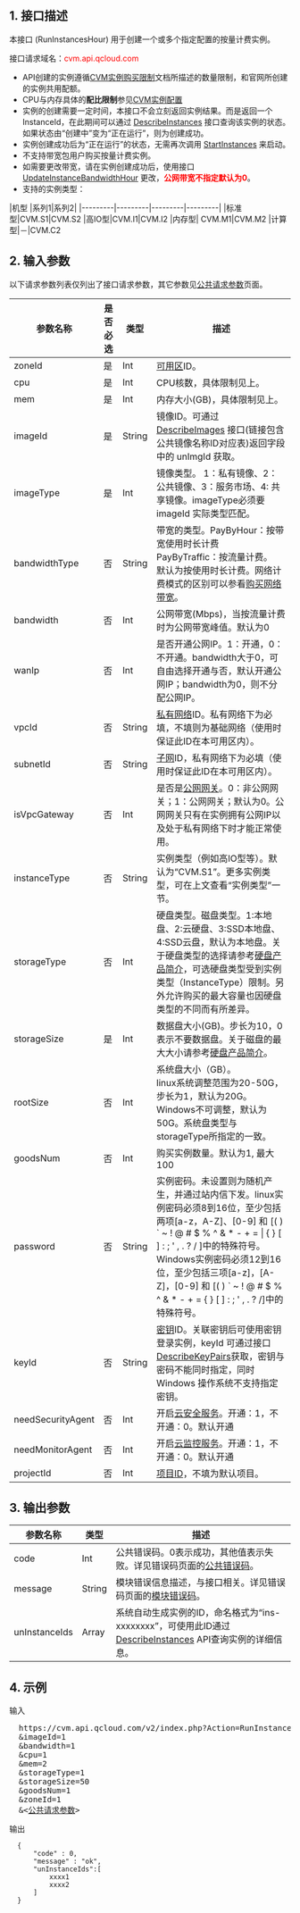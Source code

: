 ## 1. 接口描述
 
本接口 (RunInstancesHour) 用于创建一个或多个指定配置的按量计费实例。

接口请求域名：<font style="color:red">cvm.api.qcloud.com</font>

* API创建的实例遵循[CVM实例购买限制](https://www.qcloud.com/doc/product/213/CVM%E5%AE%9E%E4%BE%8B%E8%B4%AD%E4%B9%B0%E9%99%90%E5%88%B6)文档所描述的数量限制，和官网所创建的实例共用配额。
* CPU与内存具体的**配比限制**参见[CVM实例配置](https://www.qcloud.com/doc/product/213/CVM%E5%AE%9E%E4%BE%8B%E9%85%8D%E7%BD%AE)
* 实例的创建需要一定时间，本接口不会立刻返回实例结果。而是返回一个InstanceId，在此期间可以通过 [DescribeInstances]() 接口查询该实例的状态。如果状态由“创建中”变为“正在运行”，则为创建成功。 
* 实例创建成功后为“正在运行”的状态，无需再次调用 [StartInstances]() 来启动。
* 不支持带宽包用户购买按量计费实例。
* 如需要更改带宽，请在实例创建成功后，使用接口 [UpdateInstanceBandwidthHour](https://www.qcloud.com/doc/api/229/1345) 更改，<font style="color:red">**公网带宽不指定默认为0**</font>。
* 支持的实例类型：

|机型	|系列1|系列2|
|---------|---------|---------|---------|
|标准型|CVM.S1|CVM.S2
|高IO型|CVM.I1|CVM.I2
|内存型|	CVM.M1|CVM.M2
|计算型|－|CVM.C2 

## 2. 输入参数

以下请求参数列表仅列出了接口请求参数，其它参数见[公共请求参数](https://www.qcloud.com/doc/api/229/1230)页面。

| 参数名称 | 是否必选  | 类型 | 描述 |
|---------|---------|---------|---------|
| zoneId| 是| Int|[可用区](https://www.qcloud.com/doc/product/213/497#2.-.E5.8F.AF.E7.94.A8.E5.8C.BA)ID。||
| cpu| 是| Int| CPU核数，具体限制见上。 |
| mem| 是| Int| 内存大小(GB)，具体限制见上。 |
| imageId| 是| String| 镜像ID。可通过 [DescribeImages](https://www.qcloud.com/doc/api/229/查询可用的镜像列表) 接口(链接包含公共镜像名称ID对应表)返回字段中的 unImgId 获取。|
| imageType| 是| Int| 镜像类型。 1：私有镜像、2：公共镜像、3：服务市场、4: 共享镜像。imageType必须要 imageId 实际类型匹配。 |
| bandwidthType| 否| String|带宽的类型。PayByHour：按带宽使用时长计费  <br>PayByTraffic：按流量计费。<br> 默认为按使用时长计费。网络计费模式的区别可以参看[购买网络带宽](https://www.qcloud.com/doc/product/213/509)。|
| bandwidth| 否| Int| 公网带宽(Mbps)，当按流量计费时为公网带宽峰值。默认为0|
| wanIp| 否| Int| 是否开通公网IP。1：开通，0：不开通。bandwidth大于0，可自由选择开通与否，默认开通公网IP；bandwidth为0，则不分配公网IP。|
| vpcId| 否| String| [私有网络](https://www.qcloud.com/doc/product/215/535)ID。私有网络下为必填，不填则为基础网络（使用时保证此ID在本可用区内）。|
| subnetId| 否| String| [子网](https://www.qcloud.com/doc/product/215/4927#.E5.AD.90.E7.BD.91)ID，私有网络下为必填（使用时保证此ID在本可用区内）。|
| isVpcGateway| 否| Int| 是否是[公网网关](https://www.qcloud.com/doc/product/215/3089#3.-.E5.90.91.E7.A7.81.E6.9C.89.E7.BD.91.E7.BB.9C.E4.B8.AD.E6.B7.BB.E5.8A.A0.E5.85.AC.E7.BD.91.E7.BD.91.E5.85.B3。)。0：非公网网关；1：公网网关；默认为0。公网网关只有在实例拥有公网IP以及处于私有网络下时才能正常使用。|
|instanceType|否|String| 实例类型（例如高IO型等）。默认为“CVM.S1”。更多实例类型，可在上文查看“实例类型”一节。
| storageType| 否| Int| 硬盘类型。磁盘类型。1:本地盘、2:云硬盘、3:SSD本地盘、4:SSD云盘，默认为本地盘。关于硬盘类型的选择请参考[硬盘产品简介](https://www.qcloud.com/doc/product/213/498)，可选硬盘类型受到实例类型（InstanceType）限制。另外允许购买的最大容量也因硬盘类型的不同而有所差异。|
| storageSize| 是| Int| 数据盘大小(GB)。步长为10，0表示不要数据盘。关于磁盘的最大大小请参考[硬盘产品简介](https://www.qcloud.com/doc/product/213/498)。|
| rootSize| 否| Int| 系统盘大小（GB）。<br>linux系统调整范围为20-50G，步长为1，默认为20G。Windows不可调整，默认为50G。系统盘类型与storageType所指定的一致。|
| goodsNum| 否| Int| 购买实例数量。默认为1, 最大100|
| password| 否| String| 实例密码。未设置则为随机产生，并通过站内信下发。linux实例密码必须8到16位，至少包括两项[a-z，A-Z]、[0-9] 和 [( ) &#96; ~ ! @ # $ % ^ & * - + = &#124; { } [ ] : ; ' , . ? / ]中的特殊符号。Windows实例密码必须12到16位，至少包括三项[a-z]，[A-Z]，[0-9] 和 [( ) &#96; ~ ! @ # $ % ^ & * - + = { } [ ] : ; ' , . ? /]中的特殊符号。|
| keyId| 否| String| [密钥](https://www.qcloud.com/doc/product/213/503)ID。关联密钥后可使用密钥登录实例，keyId 可通过接口[DescribeKeyPairs](http://www.qcloud.com/doc/api/229/%E6%9F%A5%E8%AF%A2%E5%AF%86%E9%92%A5)获取，密钥与密码不能同时指定，同时 Windows 操作系统不支持指定密钥。|
| needSecurityAgent| 否| Int| 开启[云安全服务](https://www.qcloud.com/doc/product/296/2222)。开通：1，不开通：0。默认开通|
| needMonitorAgent| 否| Int| 开启[云监控服务](https://www.qcloud.com/doc/product/248/967)。开通：1，不开通：0。默认开通|
| projectId| 否| Int| [项目ID](https://www.qcloud.com/doc/api/403/4398)，不填为默认项目。|


## 3. 输出参数
 
| 参数名称 | 类型 | 描述 |
|---------|---------|---------|
| code | Int | 公共错误码。0表示成功，其他值表示失败。详见错误码页面的[公共错误码](https://www.qcloud.com/doc/api/372/%E9%94%99%E8%AF%AF%E7%A0%81#1.E3.80.81.E5.85.AC.E5.85.B1.E9.94.99.E8.AF.AF.E7.A0.81)。|
| message | String | 模块错误信息描述，与接口相关。详见错误码页面的[模块错误码](https://www.qcloud.com/doc/api/372/%E9%94%99%E8%AF%AF%E7%A0%81#2.E3.80.81.E6.A8.A1.E5.9D.97.E9.94.99.E8.AF.AF.E7.A0.81)。|
| unInstanceIds| Array| 系统自动生成实例的ID，命名格式为“ins-xxxxxxxx”，可使用此ID通过[DescribeInstances](/doc/api/229/831) API查询实例的详细信息。|

## 4. 示例
 
输入

<pre>
  https://cvm.api.qcloud.com/v2/index.php?Action=RunInstancesHour
  &imageId=1
  &bandwidth=1
  &cpu=1
  &mem=2
  &storageType=1
  &storageSize=50
  &goodsNum=1
  &zoneId=1
  &<<a href="https://www.qcloud.com/doc/api/229/6976">公共请求参数</a>>
</pre>
输出

```
  {
      "code" : 0,
      "message" : "ok",
      "unInstanceIds":[
          xxxx1
          xxxx2
      ]
  }

```





